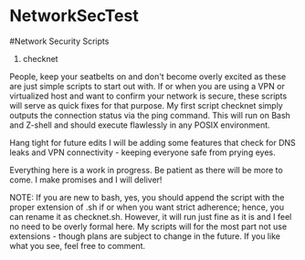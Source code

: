 # NetworkSecTest

#Network Security Scripts 
01) checknet 

People, keep your seatbelts on and don't become overly excited as these are just simple scripts to start out with. If or when you are using a VPN or virtualized host and want to confirm your network is secure, these scripts will serve as quick fixes for that purpose. My first script checknet simply outputs the connection status via the ping command. This will run on Bash and Z-shell and should execute flawlessly in any POSIX environment. 

Hang tight for future edits I will be adding some features that check for DNS leaks and VPN connectivity - keeping everyone safe from prying eyes. 

Everything here is a work in progress. Be patient as there will be more to come. I make promises and I will deliver! 

NOTE: If you are new to bash, yes, you should append the script with the proper extension of .sh if or when you want strict adherence; hence, you can rename it as checknet.sh. However, it will run just fine as it is and I feel no need to be overly formal here. My scripts will for the most part not use extensions - though plans are subject to change in the future. If you like what you see, feel free to comment. 
